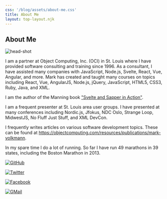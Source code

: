 ```yaml
---
css: '/blog/assets/about-me.css'
title: About Me
layout: top-layout.njk
---
```


## About Me

<img
alt="head-shot"
class="head-shot"
src="https://avatars0.githubusercontent.com/u/79312?s=460&v=4">

I am a partner at Object Computing, Inc. (OCI) in St. Louis
where I have provided software consulting and training since 1996.
As a consultant, I have assisted many companies with
JavaScript, Node.js, Svelte, React, Vue, Angular, and more.
Mark has created and taught many courses on topics including
React, Vue, AngularJS, Node.js, jQuery, JavaScript,
HTML5, CSS3, Ruby, Java, and XML.

I am the author of the Manning book
["Svelte and Sapper in Action"](https://www.manning.com/books/svelte-and-sapper-in-action).

I am a frequent presenter at St. Louis area user groups.
I have presented at many conferences including
Nordic.js, Jfokus, NDC Oslo, Strange Loop, MidwestJS,
No Fluff Just Stuff, and XML DevCon.

I frequently writes articles on various software development topics.
These can be found at
<https://objectcomputing.com/resources/publications/mark-volkmann>.

In my spare time I do a lot of running.
So far I have run 49 marathons in 39 states,
including the Boston Marathon in 2013.

[![GitHub](/blog/assets/github.svg)](https://github.com/mvolkmann)

[![Twitter](/blog/assets/twitter.svg)](https://twitter.com/mark_volkmann)

[![Facebook](/blog/assets/facebook.svg)](https://www.facebook.com/mark.volkmann)

[![GMail](/blog/assets/gmail.svg)](mailto://r.mark.volkmann@gmail.com)
